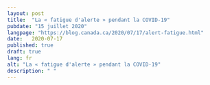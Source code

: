```yaml
---
layout: post
title:  "La « fatigue d'alerte » pendant la COVID-19"
pubdate: "15 juillet 2020"
langpage: "https://blog.canada.ca/2020/07/17/alert-fatigue.html"
date:   2020-07-17
published: true
draft: true
lang: fr
alt: "La « fatigue d'alerte » pendant la COVID-19"
description: " "
---
```

